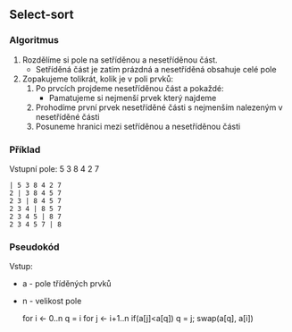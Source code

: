 ## Select-sort

### Algoritmus
1. Rozdělíme si pole na setříděnou a nesetříděnou část.
	- Setříděná část je zatím prázdná a nesetříděná obsahuje celé pole
2. Zopakujeme tolikrát, kolik je v poli prvků:
	1. Po prvcích projdeme nesetříděnou část a pokaždé:
		- Pamatujeme si nejmenší prvek který najdeme
	2. Prohodíme první prvek nesetříděné části s nejmenším nalezeným v nesetříděné části
	3. Posuneme hranici mezi setříděnou a nesetříděnou části

### Příklad
Vstupní pole: 5 3 8 4 2 7

	| 5 3 8 4 2 7
	2 | 3 8 4 5 7
	2 3 | 8 4 5 7
	2 3 4 | 8 5 7
	2 3 4 5 | 8 7
	2 3 4 5 7 | 8


### Pseudokód
Vstup:
- a - pole tříděných prvků
- n - velikost pole

	for i <- 0..n
		q = i
		for j <- i+1..n
			if(a[j]<a[q])
				q = j;
		swap(a[q], a[i])
